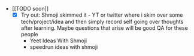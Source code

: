   * [[TODO soon]]
    * [x] Try out: Shmoji skimmed it - YT or twitter where i skim over some tech/project/idea and then simply record self going over thoughts after learning. Maybe questions that arise will be good QA for these people
      * Yeet Ideas With Shmoji
      * speedrun ideas with shmoji
